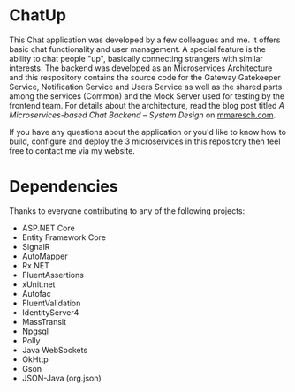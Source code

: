 # ChatUp
This Chat application was developed by a few colleagues and me. It offers basic chat functionality and user management. A special feature is the ability to chat people "up", basically connecting strangers with similar interests. The backend was developed as an Microservices Architecture and this respository contains the source code for the Gateway Gatekeeper Service, Notification Service and Users Service as well as the shared parts among the services (Common) and the Mock Server used for testing by the frontend team. For details about the architecture, read the blog post titled *A Microservices-based Chat Backend – System Design* on [mmaresch.com](mmaresch.com).

If you have any questions about the application or you'd like to know how to build, configure and deploy the 3 microservices in this repository then feel free to contact me via my website.

# Dependencies
Thanks to everyone contributing to any of the following projects:
- ASP.NET Core
- Entity Framework Core
- SignalR
- AutoMapper
- Rx.NET
- FluentAssertions
- xUnit.net
- Autofac
- FluentValidation
- IdentityServer4
- MassTransit
- Npgsql
- Polly
- Java WebSockets
- OkHttp
- Gson
- JSON-Java (org.json)
